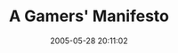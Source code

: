 ---
date: 2005-05-28 20:11:02
link:
  source: delicious
  source_url: https://del.icio.us/roytang
  text: A Gamers' Manifesto
  url: http://www.pointlesswasteoftime.com/games/manifesto.html
slug: a-gamers-manifesto
source: delicious
tags:
- games
title: A Gamers' Manifesto
---